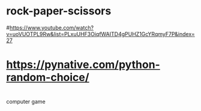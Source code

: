 # rock-paper-scissors
#https://www.youtube.com/watch?v=uoVUOTPL9Rw&list=PLxuUHF3OiqfWAITD4gPUHZ1GcYRqmyF7P&index=27
# https://pynative.com/python-random-choice/
#
computer game

